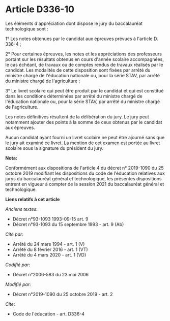 # Article D336-10

Les éléments d'appréciation dont dispose le jury du baccalauréat technologique sont :

1° Les notes obtenues par le candidat aux épreuves prévues à l'article D. 336-4 ;

2° Pour certaines épreuves, les notes et les appréciations des professeurs portant sur les résultats obtenus en cours d'année
scolaire accompagnées, le cas échéant, de travaux ou de comptes rendus de travaux réalisés par le candidat. Les modalités de
cette disposition sont fixées par arrêté du ministre chargé de l'éducation nationale ou, pour la série STAV, par arrêté du
ministre chargé de l'agriculture ;

3° Le livret scolaire qui peut être produit par le candidat et qui est constitué dans les conditions déterminées par arrêté
du ministre chargé de l'éducation nationale ou, pour la série STAV, par arrêté du ministre chargé de l'agriculture.

Les notes définitives résultent de la délibération du jury. Le jury peut notamment ajouter des points à la somme de ceux
obtenus par le candidat aux épreuves.

Aucun candidat ayant fourni un livret scolaire ne peut être ajourné sans que le jury ait examiné ce livret. La mention de cet
examen est portée au livret scolaire sous la signature du président du jury.

**Nota:**

Conformément aux dispositions de l'article 4 du décret n° 2019-1090 du 25 octobre 2019 modifiant les dispositions du code de
l'éducation relatives aux jurys du baccalauréat général et technologique, les présentes dispositions entrent en vigueur à
compter de la session 2021 du baccalauréat général et technologique.

**Liens relatifs à cet article**

_Anciens textes_:

  - Décret n°93-1093 1993-09-15 art. 9
  - Décret n°93-1093 du 15 septembre 1993 - art. 9 (Ab)

_Cité par_:

  - Arrêté du 24 mars 1994 - art. 1 (V)
  - Arrêté du 8 février 2016 - art. 1 (VT)
  - Arrêté du 4 mars 2020 - art. 1 (VD)

_Codifié par_:

  - Décret n°2006-583 du 23 mai 2006

_Modifié par_:

  - Décret n°2019-1090 du 25 octobre 2019 - art. 2

_Cite_:

  - Code de l'éducation - art. D336-4
